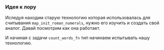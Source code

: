 ### Идея к лору

Иследуя находим старую технологию которая использовалась для считывания `map_init_roman_numerals`, нужно его изучить и создать свой аналог. Давай посмотрим как она работает.

И начиная с задачи `count_words_fn` тип начинаем испытывать нашу технологию.
